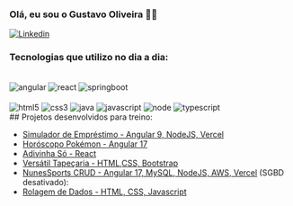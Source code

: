 ### Olá, eu sou o Gustavo Oliveira 🙋‍♂️
[![Linkedin](	https://img.shields.io/badge/LinkedIn-0077B5?style=for-the-badge&logo=linkedin&logoColor=white
)](https://www.linkedin.com/in/gustavohenriqueoliveira/)

### Tecnologias que utilizo no dia a dia:
<div style="display: inline_block">
    <br>
        <img align="center" alt="angular" src="https://img.shields.io/badge/Angular-DD0031?style=for-the-badge&logo=angular&logoColor=white"/>
        <img align="center" alt="react" src="https://img.shields.io/badge/React-20232A?style=for-the-badge&logo=react&logoColor=61DAFB"/>
        <img align="center" alt="springboot" src="https://img.shields.io/badge/Spring-6DB33F?style=for-the-badge&logo=spring&logoColor=white"/>
    <br><br>
    <img align="center" alt="html5" src="https://img.shields.io/badge/HTML5-E34F26?style=for-the-badge&logo=html5&logoColor=white"/>
    <img align="center" alt="css3" src="https://img.shields.io/badge/CSS3-1572B6?style=for-the-badge&logo=css3&logoColor=white"/>
    <img align="center" alt="java" src="https://img.shields.io/badge/Java-ED8B00?style=for-the-badge&logo=openjdk&logoColor=white"/>
    <img align="center" alt="javascript" src="https://img.shields.io/badge/JavaScript-323330?style=for-the-badge&logo=javascript&logoColor=F7DF1E"/>
    <img align="center" alt="node" src="https://img.shields.io/badge/Node.js-43853D?style=for-the-badge&logo=node.js&logoColor=white"/>
    <img align="center" alt="typescript" src="https://img.shields.io/badge/TypeScript-007ACC?style=for-the-badge&logo=typescript&logoColor=white"/>
</div>
## Projetos desenvolvidos para treino:

- [Simulador de Empréstimo - Angular 9, NodeJS, Vercel](https://gustavohdo.github.io/SimuladorEmprestimoPROD/) <br>
- [Horóscopo Pokémon - Angular 17](https://gustavohdo.github.io/HoroscopoPokemon/) <br>
- [Adivinha Só - React](https://gustavohdo.github.io/Adivinha/) <br>
- [Versátil Tapeçaria - HTML,CSS, Bootstrap](https://versatiltoldos.com/)<br>
- [NunesSports CRUD - Angular 17, MySQL, NodeJS, AWS, Vercel](https://gustavohdo.github.io/NunesSportProd/) (SGBD desativado): <br>
- [Rolagem de Dados - HTML, CSS, Javascript](https://gustavohdo.github.io/rolagemDados/)
